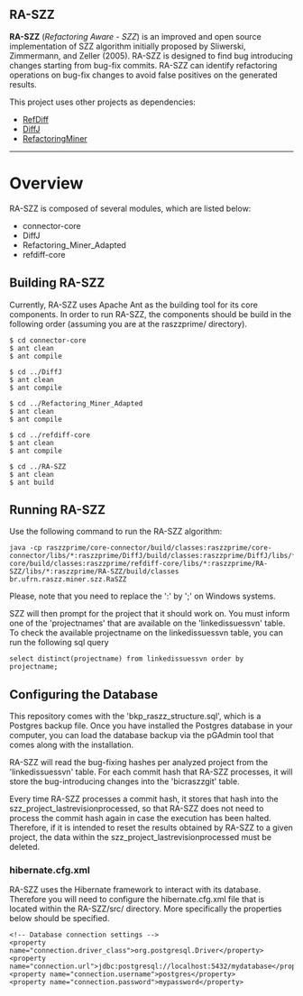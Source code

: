 ## RA-SZZ ##
**RA-SZZ** (*Refactoring Aware - SZZ*) is an improved and open source
implementation of SZZ algorithm initially proposed by Sliwerski, Zimmermann,
and Zeller (2005). RA-SZZ is designed to find bug introducing changes starting
from bug-fix commits.  RA-SZZ can identify refactoring operations on bug-fix
changes to avoid false positives on the generated results.

This project uses other projects as dependencies:
- [RefDiff](https://github.com/aserg-ufmg/RefDiff)
- [DiffJ](https://github.com/jpace/diffj)
- [RefactoringMiner](https://github.com/tsantalis/RefactoringMiner)

---
# Overview

RA-SZZ is composed of several modules, which are listed below:

- connector-core 
- DiffJ
- Refactoring\_Miner\_Adapted
- refdiff-core

## Building RA-SZZ

Currently, RA-SZZ uses Apache Ant as the building tool for its core components.
In order to run RA-SZZ, the components should be build in the following order (assuming you are
at the raszzprime/ directory).

```
$ cd connector-core
$ ant clean
$ ant compile

$ cd ../DiffJ
$ ant clean
$ ant compile

$ cd ../Refactoring_Miner_Adapted
$ ant clean
$ ant compile

$ cd ../refdiff-core
$ ant clean
$ ant compile

$ cd ../RA-SZZ
$ ant clean
$ ant build
```

## Running RA-SZZ

Use the following command to run the RA-SZZ algorithm:

```
java -cp raszzprime/core-connector/build/classes:raszzprime/core-connector/libs/*:raszzprime/DiffJ/build/classes:raszzprime/DiffJ/libs/*:raszzprime/RefactoringMiner_Adapted/build/classes:raszzprime/RefactoringMiner_Adapted/libs/*:raszzprime/refdiff-core/build/classes:raszzprime/refdiff-core/libs/*:raszzprime/RA-SZZ/libs/*:raszzprime/RA-SZZ/build/classes br.ufrn.raszz.miner.szz.RaSZZ
```

Please, note that you need to replace the ':' by ';' on Windows systems.

SZZ will then prompt for the project that it should work on. You must inform one of the 'projectnames' that are available on the 'linkedissuessvn' table.
To check the available projectname on the linkedissuessvn table, you can run the following sql query

```
select distinct(projectname) from linkedissuessvn order by projectname;
```

## Configuring the Database

This repository comes with the 'bkp_raszz_structure.sql', which is a Postgres
backup file. Once you have installed the Postgres database in your computer,
you can load the database backup via the pGAdmin tool that comes along with the
installation.

RA-SZZ will read the bug-fixing hashes per analyzed project from the
'linkedissuessvn' table. For each commit hash that RA-SZZ processes, it will
store the bug-introducing changes into the 'bicraszzgit' table. 

Every time RA-SZZ processes a commit hash, it stores that hash into the
szz_project_lastrevisionprocessed, so that RA-SZZ does not need to process the
commit hash again in case the execution has been halted. Therefore, if it is
intended to reset the results obtained by RA-SZZ to a given project, the data
within the szz_project_lastrevisionprocessed must be deleted.


### hibernate.cfg.xml

RA-SZZ uses the Hibernate framework to interact with its database. Therefore you will
need to configure the hibernate.cfg.xml file that is located within the RA-SZZ/src/ directory. More specifically
the properties below should be specified.

```
<!-- Database connection settings -->
<property name="connection.driver_class">org.postgresql.Driver</property>
<property name="connection.url">jdbc:postgresql://localhost:5432/mydatabase</property>
<property name="connection.username">postgres</property>
<property name="connection.password">mypassword</property> 
```










